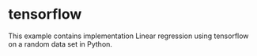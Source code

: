 # tensorflow
This example contains implementation Linear regression using tensorflow on a random data set in Python.
